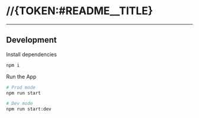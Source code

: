 # //{TOKEN:#README__TITLE}

---

## Development

Install dependencies
```sh
npm i
```

Run the App
```sh
# Prod mode
npm run start

# Dev mode
npm run start:dev
```
